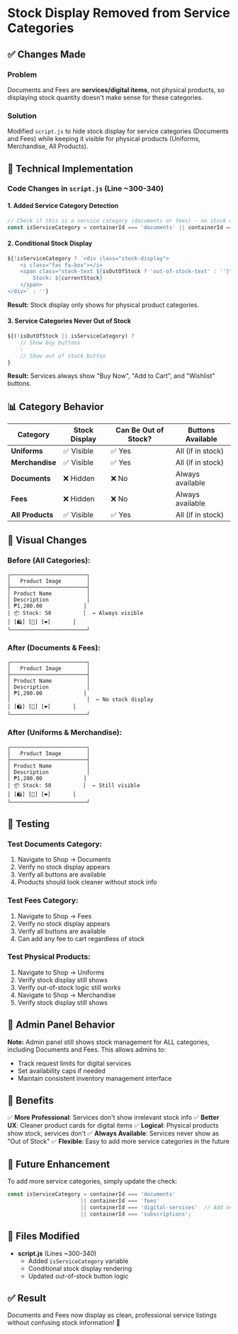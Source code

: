 # Stock Display Removed from Service Categories

## ✅ Changes Made

### Problem
Documents and Fees are **services/digital items**, not physical products, so displaying stock quantity doesn't make sense for these categories.

### Solution
Modified `script.js` to hide stock display for service categories (Documents and Fees) while keeping it visible for physical products (Uniforms, Merchandise, All Products).

## 🔧 Technical Implementation

### Code Changes in `script.js` (Line ~300-340)

#### 1. Added Service Category Detection
```javascript
// Check if this is a service category (documents or fees) - no stock needed
const isServiceCategory = containerId === 'documents' || containerId === 'fees';
```

#### 2. Conditional Stock Display
```javascript
${!isServiceCategory ? `<div class="stock-display">
    <i class="fas fa-box"></i>
    <span class="stock-text ${isOutOfStock ? 'out-of-stock-text' : ''}">
        Stock: ${currentStock}
    </span>
</div>` : ''}
```

**Result:** Stock display only shows for physical product categories.

#### 3. Service Categories Never Out of Stock
```javascript
${(!isOutOfStock || isServiceCategory) ? 
    // Show buy buttons
    : 
    // Show out of stock button
}
```

**Result:** Services always show "Buy Now", "Add to Cart", and "Wishlist" buttons.

## 📊 Category Behavior

| Category | Stock Display | Can Be Out of Stock? | Buttons Available |
|----------|---------------|---------------------|-------------------|
| **Uniforms** | ✅ Visible | ✅ Yes | All (if in stock) |
| **Merchandise** | ✅ Visible | ✅ Yes | All (if in stock) |
| **Documents** | ❌ Hidden | ❌ No | Always available |
| **Fees** | ❌ Hidden | ❌ No | Always available |
| **All Products** | ✅ Visible | ✅ Yes | All (if in stock) |

## 🎨 Visual Changes

### Before (All Categories):
```
┌────────────────────────┐
│   Product Image        │
├────────────────────────┤
│ Product Name           │
│ Description            │
│ ₱1,200.00             │
│ 📦 Stock: 50          │  ← Always visible
│ [🛍️] [🛒] [❤️]       │
└────────────────────────┘
```

### After (Documents & Fees):
```
┌────────────────────────┐
│   Product Image        │
├────────────────────────┤
│ Product Name           │
│ Description            │
│ ₱1,200.00             │
│                        │  ← No stock display
│ [🛍️] [🛒] [❤️]       │
└────────────────────────┘
```

### After (Uniforms & Merchandise):
```
┌────────────────────────┐
│   Product Image        │
├────────────────────────┤
│ Product Name           │
│ Description            │
│ ₱1,200.00             │
│ 📦 Stock: 50          │  ← Still visible
│ [🛍️] [🛒] [❤️]       │
└────────────────────────┘
```

## 🧪 Testing

### Test Documents Category:
1. Navigate to Shop → Documents
2. Verify no stock display appears
3. Verify all buttons are available
4. Products should look cleaner without stock info

### Test Fees Category:
1. Navigate to Shop → Fees
2. Verify no stock display appears
3. Verify all buttons are available
4. Can add any fee to cart regardless of stock

### Test Physical Products:
1. Navigate to Shop → Uniforms
2. Verify stock display still shows
3. Verify out-of-stock logic still works
4. Navigate to Shop → Merchandise
5. Verify stock display still shows

## 📝 Admin Panel Behavior

**Note:** Admin panel still shows stock management for ALL categories, including Documents and Fees. This allows admins to:
- Track request limits for digital services
- Set availability caps if needed
- Maintain consistent inventory management interface

## 🎯 Benefits

✅ **More Professional**: Services don't show irrelevant stock info
✅ **Better UX**: Cleaner product cards for digital items
✅ **Logical**: Physical products show stock, services don't
✅ **Always Available**: Services never show as "Out of Stock"
✅ **Flexible**: Easy to add more service categories in the future

## 🔮 Future Enhancement

To add more service categories, simply update the check:
```javascript
const isServiceCategory = containerId === 'documents' 
                       || containerId === 'fees'
                       || containerId === 'digital-services'  // Add new ones here
                       || containerId === 'subscriptions';
```

## 📁 Files Modified

- **script.js** (Lines ~300-340)
  - Added `isServiceCategory` variable
  - Conditional stock display rendering
  - Updated out-of-stock button logic

## ✅ Result

Documents and Fees now display as clean, professional service listings without confusing stock information! 🎉
